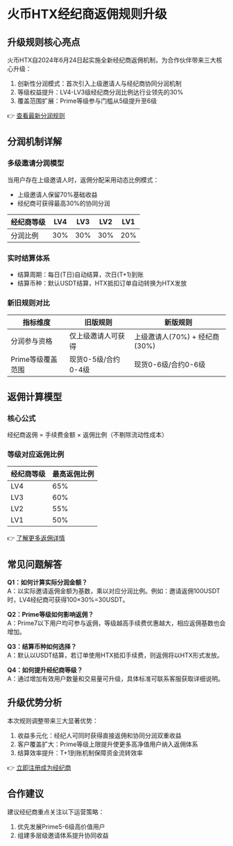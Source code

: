 # 火币HTX经纪商返佣规则升级

## 升级规则核心亮点
火币HTX自2024年6月24日起实施全新经纪商返佣机制，为合作伙伴带来三大核心升级：
1. 创新性分润模式：首次引入上级邀请人与经纪商协同分润机制
2. 等级权益提升：LV4-LV3级经纪商分润比例达行业领先的30%
3. 覆盖范围扩展：Prime等级参与门槛从5级提升至6级

👉 [查看最新分润规则](https://bit.ly/okx_welcome)

## 分润机制详解
### 多级邀请分润模型
当用户存在上级邀请人时，返佣分配采用动态比例模式：
- 上级邀请人保留70%基础收益
- 经纪商可获得最高30%的协同分润

| 经纪商等级 | LV4 | LV3 | LV2 | LV1 |
|------------|-----|-----|-----|-----|
| 分润比例   | 30% | 30% | 30% | 20% |

### 实时结算体系
- 结算周期：每日(T日)自动结算，次日(T+1)到账
- 结算币种：默认USDT结算，HTX抵扣订单自动转换为HTX发放

### 新旧规则对比
| 指标维度         | 旧版规则                  | 新版规则                  |
|------------------|---------------------------|---------------------------|
| 分润参与资格     | 仅上级邀请人可获得        | 上级邀请人(70%) + 经纪商(30%) |
| Prime等级覆盖范围| 现货0-5级/合约0-4级       | 现货0-6级/合约0-6级       |

## 返佣计算模型
### 核心公式
经纪商返佣 = 手续费金额 × 返佣比例（不剔除流动性成本）

### 等级对应返佣比例
| 经纪商等级 | 最高返佣比例 |
|------------|--------------|
| LV4        | 65%          |
| LV3        | 60%          |
| LV2        | 55%          |
| LV1        | 50%          |

👉 [了解更多返佣详情](https://bit.ly/okx_welcome)

## 常见问题解答
**Q1：如何计算实际分润金额？**  
A：以实际邀请返佣金额为基数，乘以对应分润比例。例如：邀请返佣100USDT时，LV4经纪商可获得100×30%=30USDT。

**Q2：Prime等级如何影响返佣？**  
A：Prime7以下用户均可参与返佣，等级越高手续费优惠越大，相应返佣基数也会增加。

**Q3：结算币种如何选择？**  
A：默认以USDT结算，若订单使用HTX抵扣手续费，则返佣将以HTX形式发放。

**Q4：如何提升经纪商等级？**  
A：通过增加有效用户数量和交易量可升级，具体标准可联系客服获取详细说明。

## 升级优势分析
本次规则调整带来三大显著优势：
1. 收益多元化：经纪人可同时获得直接返佣和协同分润双重收益
2. 客户覆盖扩大：Prime等级上限提升使更多高净值用户纳入返佣体系
3. 结算效率提升：T+1到账机制保障资金流转效率

👉 [立即注册成为经纪商](https://bit.ly/okx_welcome)

## 合作建议
建议经纪商重点关注以下运营策略：
1. 优先发展Prime5-6级高价值用户
2. 组建多层级邀请体系提升协同收益